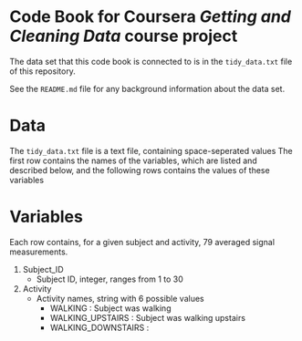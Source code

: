 # Code Book for Coursera *Getting and Cleaning Data* course project

The data set that this code book is connected to is in the `tidy_data.txt` file of this repository.

See the `README.md` file for any background information about the data set.

# Data

The `tidy_data.txt` file is a text file, containing space-seperated values
The first row contains the names of the variables, which are listed and described below, and the following rows contains the values of these variables

# Variables

Each row contains, for a given subject and activity, 79 averaged signal measurements.

1. Subject_ID
	* Subject ID, integer, ranges from 1 to 30
2. Activity
	* Activity names, string with 6 possible values
		* WALKING : Subject was walking
		* WALKING_UPSTAIRS : Subject was walking upstairs
		* WALKING_DOWNSTAIRS : 